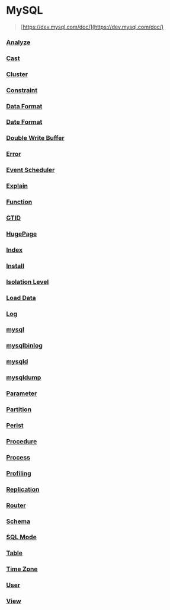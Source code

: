 MySQL
===
>[https://dev.mysql.com/doc/](https://dev.mysql.com/doc/)

### [Analyze](./analyze/README.md)
### [Cast](./cast/README.md)
### [Cluster](./cluster/README.md)
### [Constraint](./constraint/README.md)
### [Data Format](./data-format/README.md)
### [Date Format](./date-format/README.md)
### [Double Write Buffer](./double-write-buffer/README.md)
### [Error](./error.md)
### [Event Scheduler](./event-scheduler/README.md)
### [Explain](./explain/README.md)
### [Function](./function/README.md)
### [GTID](./gtid/README.md)
### [HugePage](./hugepage/README.md)
### [Index](./index/README.md)
### [Install](./install/README.md)
### [Isolation Level](./isolation-level/README.md)
### [Load Data](./load-data/README.md)
### [Log](./log/README.md)
### [mysql](./mysql/README.md)
### [mysqlbinlog](./mysqlbinlog/README.md)
### [mysqld](./mysqld/README.md)
### [mysqldump](./mysqldump/README.md)
### [Parameter](./parameter.md)
### [Partition](./partition/README.md)
### [Perist](./perist/README.md)
### [Procedure](./procedure/README.md)
### [Process](./process/README.md)
### [Profiling](./profiling/README.md)
### [Replication](./replication/README.md)
### [Router](./router/README.md)
### [Schema](./schema/README.md)
### [SQL Mode](./sql-mode/README.md)
### [Table](./table/README.md)
### [Time Zone](./time-zone/README.md)
### [User](./user/README.md)
### [View](./view/README.md)

